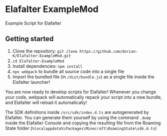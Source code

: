 Elafalter ExampleMod
====================

Example Script for Elafalter

Getting started
---------------

1. Clone the repository: `git clone https://github.com/dorian-K/Elafalter-ExampleMod.git`
2. `cd Elafalter-ExampleMod`
3. Install dependencies: `npm install`
4. `npx webpack` to bundle all source code into a single file
5. Import the bundled file (in `/dist/bundle.js`) as a single file inside the Elafalter launcher!
   
You are now ready to develop scripts for Elafalter! Whenever you change your code, webpack will automatically repack your script into a new bundle, and Elafalter will reload it automatically!

The SDK definitions inside `/src/sdk/index.d.ts` are autogenerated by Elafalter. You can generate them yourself by using the command `.dump` inside the Elafalter Console and copying the resulting file from the Roaming State folder (`%localappdata%\Packages\Minecraft\RoamingState\sdk.d.ts`)